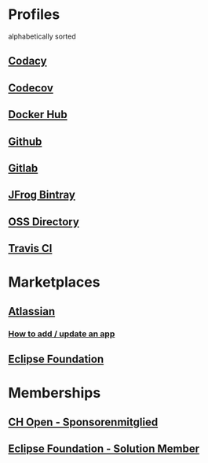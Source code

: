 # Profiles

alphabetically sorted

## [Codacy](https://app.codacy.com/organization/baloise)
## [Codecov](https://codecov.io/gh/baloise/)
## [Docker Hub](https://hub.docker.com/r/baloise/)
## [Github](https://github.com/baloise)
## [Gitlab](https://gitlab.com/baloise)
## [JFrog Bintray](https://bintray.com/baloise)
## [OSS Directory](https://www.ossdirectory.com/oss-firmen/single/ossfirm/baloise-group)
## [Travis CI](https://travis-ci.org/baloise/)

# Marketplaces

## [Atlassian](https://marketplace.atlassian.com/vendors/1211530/baloise-group)
### [How to add / update an app](https://developer.atlassian.com/platform/marketplace/listing-and-managing-apps/)

## [Eclipse Foundation](https://marketplace.eclipse.org/search/site/baloise)

# Memberships

## [CH Open - Sponsorenmitglied](http://www.ossdirectory.com/ch-open-sponsoren/)
## [Eclipse Foundation - Solution Member](https://www.eclipse.org/membership/showMember.php?member_id=1288)
